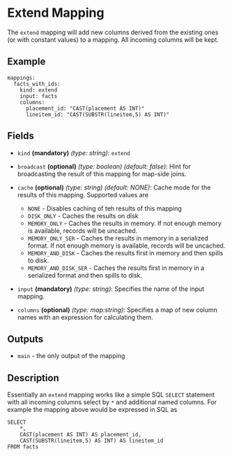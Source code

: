 
# Extend Mapping

The `extend` mapping will add new columns derived from the existing ones (or with constant
values) to a mapping. All incoming columns will be kept.

## Example
```
mappings:
  facts_with_ids:
    kind: extend
    input: facts
    columns:
      placement_id: "CAST(placement AS INT)"
      lineitem_id: "CAST(SUBSTR(lineitem,5) AS INT)"
```

## Fields
* `kind` **(mandatory)** *(type: string)*: `extend`

* `broadcast` **(optional)** *(type: boolean)* *(default: false)*: 
Hint for broadcasting the result of this mapping for map-side joins.

* `cache` **(optional)** *(type: string)* *(default: NONE)*:
Cache mode for the results of this mapping. Supported values are
  * `NONE` - Disables caching of teh results of this mapping
  * `DISK_ONLY` - Caches the results on disk
  * `MEMORY_ONLY` - Caches the results in memory. If not enough memory is available, records will be uncached.
  * `MEMORY_ONLY_SER` - Caches the results in memory in a serialized format. If not enough memory is available, records will be uncached.
  * `MEMORY_AND_DISK` - Caches the results first in memory and then spills to disk.
  * `MEMORY_AND_DISK_SER` - Caches the results first in memory in a serialized format and then spills to disk.

* `input` **(mandatory)** *(type: string)*: 
Specifies the name of the input mapping.

* `columns` **(optional)** *(type: map:string)*:
Specifies a map of new column names with an expression for calculating them.


## Outputs
* `main` - the only output of the mapping


## Description
Essentially an `extend` mapping works like a simple SQL `SELECT` statement with all incoming
columns select by `*` and additional named columns. For example the mapping above would be
expressed in SQL as
```
SELECT
    *,
    CAST(placement AS INT) AS placement_id,
    CAST(SUBSTR(lineitem,5) AS INT) AS lineitem_id
FROM facts    
```
